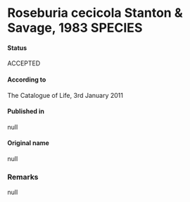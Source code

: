 # Roseburia cecicola Stanton & Savage, 1983 SPECIES

#### Status
ACCEPTED

#### According to
The Catalogue of Life, 3rd January 2011

#### Published in
null

#### Original name
null

### Remarks
null